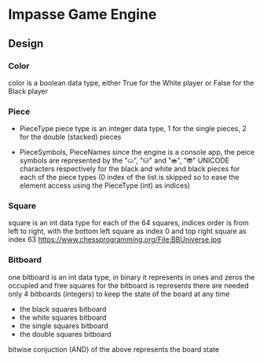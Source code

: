 # Impasse Game Engine

## Design

### Color

color is a boolean data type, either True for the White player or False for the Black player

### Piece

  - PieceType
    piece type is an integer data type, 1 for the single pieces,
    2 for the double (stacked) pieces
  
  - PieceSymbols, PieceNames
    since the engine is a console app, the peice symbols are represented by the "⛀", "⛁" and "⛂", "⛃" UNICODE characters respectively for the black and white and black pieces for each of the piece types (0 index of the list is skipped so to ease the element access using the PieceType (int) as indices)

### Square

square is an int data type for each of the 64 squares, indices order is from left to right, with the bottom left square as index 0 and top right square as index 63
https://www.chessprogramming.org/File:BBUniverse.jpg

### Bitboard

one bitboard is an int data type, in binary it represents in ones and zeros the occupied and free squares for the bitboard is represents there are needed only 4 bitboards (integers) to keep the state of the board at any time
  - the black squares bitboard
  - the white squares bitboard
  - the single squares bitboard
  - the double squares bitboard

bitwise conjuction (AND) of the above represents the board state